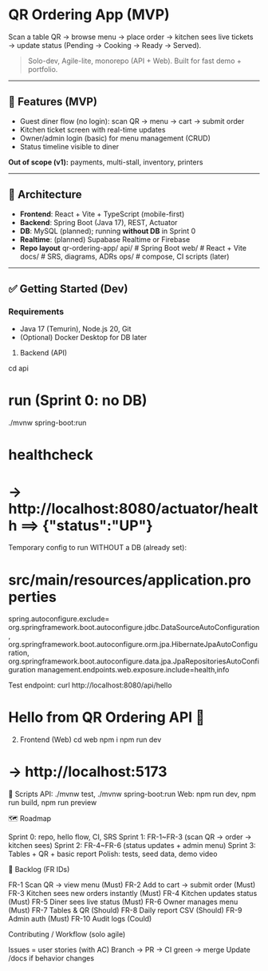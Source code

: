 # QR Ordering App (MVP)

Scan a table QR → browse menu → place order → kitchen sees live tickets → update status (Pending → Cooking → Ready → Served).

> Solo-dev, Agile-lite, monorepo (API + Web). Built for fast demo + portfolio.

---

## 🚀 Features (MVP)
- Guest diner flow (no login): scan QR → menu → cart → submit order
- Kitchen ticket screen with real-time updates
- Owner/admin login (basic) for menu management (CRUD)
- Status timeline visible to diner

**Out of scope (v1):** payments, multi-stall, inventory, printers

---

## 🧱 Architecture
- **Frontend**: React + Vite + TypeScript (mobile-first)
- **Backend**: Spring Boot (Java 17), REST, Actuator
- **DB**: MySQL (planned); running **without DB** in Sprint 0
- **Realtime**: (planned) Supabase Realtime or Firebase
- **Repo layout**
qr-ordering-app/
api/ # Spring Boot
web/ # React + Vite
docs/ # SRS, diagrams, ADRs
ops/ # compose, CI scripts (later)

---

## ✅ Getting Started (Dev)

### Requirements
- Java 17 (Temurin), Node.js 20, Git
- (Optional) Docker Desktop for DB later

1) Backend (API)

cd api
# run (Sprint 0: no DB)
./mvnw spring-boot:run
# healthcheck
# -> http://localhost:8080/actuator/health  ==> {"status":"UP"}

Temporary config to run WITHOUT a DB (already set):

# src/main/resources/application.properties
spring.autoconfigure.exclude=\
org.springframework.boot.autoconfigure.jdbc.DataSourceAutoConfiguration,\
org.springframework.boot.autoconfigure.orm.jpa.HibernateJpaAutoConfiguration,\
org.springframework.boot.autoconfigure.data.jpa.JpaRepositoriesAutoConfiguration
management.endpoints.web.exposure.include=health,info

Test endpoint:
curl http://localhost:8080/api/hello
# Hello from QR Ordering API 👋

2) Frontend (Web)
cd web
npm i
npm run dev
# -> http://localhost:5173

🧪 Scripts
API: ./mvnw test, ./mvnw spring-boot:run
Web: npm run dev, npm run build, npm run preview

🗺️ Roadmap

Sprint 0: repo, hello flow, CI, SRS
Sprint 1: FR-1~FR-3 (scan QR → order → kitchen sees)
Sprint 2: FR-4~FR-6 (status updates + admin menu)
Sprint 3: Tables + QR + basic report
Polish: tests, seed data, demo video

🧩 Backlog (FR IDs)

FR-1 Scan QR → view menu (Must)
FR-2 Add to cart → submit order (Must)
FR-3 Kitchen sees new orders instantly (Must)
FR-4 Kitchen updates status (Must)
FR-5 Diner sees live status (Must)
FR-6 Owner manages menu (Must)
FR-7 Tables & QR (Should)
FR-8 Daily report CSV (Should)
FR-9 Admin auth (Must)
FR-10 Audit logs (Could)

Contributing / Workflow (solo agile)

Issues = user stories (with AC)
Branch → PR → CI green → merge
Update /docs if behavior changes

